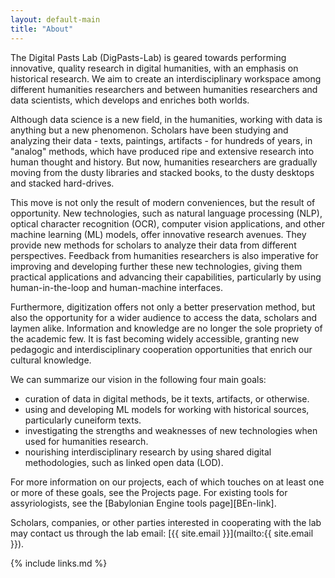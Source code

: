 ```yaml
---
layout: default-main
title: "About"
---
```


The Digital Pasts Lab (DigPasts-Lab) is geared towards performing innovative, quality research in digital humanities, with an emphasis on historical research. We aim to create an interdisciplinary workspace among different humanities researchers and between humanities researchers and data scientists, which develops and enriches both worlds.

Although data science is a new field, in the humanities, working with data is anything but a new phenomenon. Scholars have been studying and analyzing their data - texts, paintings, artifacts - for hundreds of years, in "analog" methods, which have produced ripe and extensive research into human thought and history. But now, humanities researchers are gradually moving from the dusty libraries and stacked books, to the dusty desktops and stacked hard-drives.

This move is not only the result of modern conveniences, but the result of opportunity. New technologies, such as natural language processing (NLP), optical character recognition (OCR), computer vision applications, and other machine learning (ML) models, offer innovative research avenues. They provide new methods for scholars to analyze their data from different perspectives. Feedback from humanities researchers is also imperative for improving and developing further these new technologies, giving them practical applications and advancing their capabilities, particularly by using human-in-the-loop and human-machine interfaces.

Furthermore, digitization offers not only a better preservation method, but also the opportunity for a wider audience to access the data, scholars and laymen alike. Information and knowledge are no longer the sole propriety of the academic few. It is fast becoming widely accessible, granting new pedagogic and interdisciplinary cooperation opportunities that enrich our cultural knowledge.

We can summarize our vision in the following four main goals: 

* curation of data in digital methods, be it texts, artifacts, or otherwise.
* using and developing ML models for working with historical sources, particularly cuneiform texts.
* investigating the strengths and weaknesses of new technologies when used for humanities research.
* nourishing interdisciplinary research by using shared digital methodologies, such as linked open data (LOD).

For more information on our projects, each of which touches on at least one or more of these goals, see the Projects page. For existing tools for assyriologists, see the [Babylonian Engine tools page][BEn-link].

Scholars, companies, or other parties interested in cooperating with the lab may contact us through the lab email: [{{ site.email }}](mailto:{{ site.email }}).

{% include links.md %}
